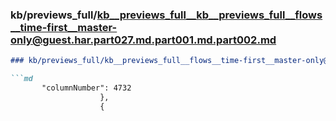 ### kb/previews_full/kb__previews_full__kb__previews_full__flows__time-first__master-only@guest.har.part027.md.part001.md.part002.md

```md
### kb/previews_full/kb__previews_full__flows__time-first__master-only@guest.har.part027.md.part001.md (part 002)

```md
       "columnNumber": 4732
                    },
                    {
                  
```

```

```

